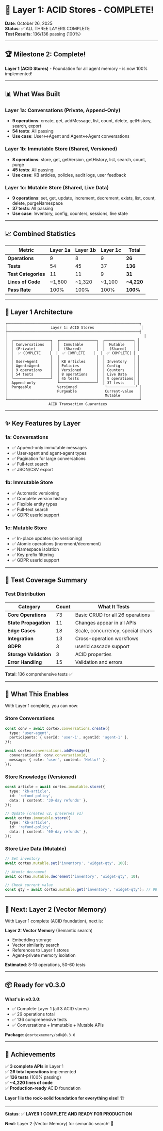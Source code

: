 # 🎊 Layer 1: ACID Stores - COMPLETE!

**Date**: October 26, 2025  
**Status**: ✅ ALL THREE LAYERS COMPLETE  
**Test Results**: 136/136 passing (100%)

---

## 🏆 Milestone 2: Complete!

**Layer 1 (ACID Stores)** - Foundation for all agent memory - is now 100% implemented!

---

## 📊 What Was Built

### Layer 1a: Conversations (Private, Append-Only)
- **9 operations**: create, get, addMessage, list, count, delete, getHistory, search, export
- **54 tests**: All passing
- **Use case**: User↔Agent and Agent↔Agent conversations

### Layer 1b: Immutable Store (Shared, Versioned)
- **8 operations**: store, get, getVersion, getHistory, list, search, count, purge
- **45 tests**: All passing
- **Use case**: KB articles, policies, audit logs, user feedback

### Layer 1c: Mutable Store (Shared, Live Data)
- **9 operations**: set, get, update, increment, decrement, exists, list, count, delete, purgeNamespace
- **37 tests**: All passing
- **Use case**: Inventory, config, counters, sessions, live state

---

## 📈 Combined Statistics

| Metric | Layer 1a | Layer 1b | Layer 1c | **Total** |
|--------|----------|----------|----------|-----------|
| **Operations** | 9 | 8 | 9 | **26** |
| **Tests** | 54 | 45 | 37 | **136** |
| **Test Categories** | 11 | 11 | 9 | **31** |
| **Lines of Code** | ~1,800 | ~1,320 | ~1,100 | **~4,220** |
| **Pass Rate** | 100% | 100% | 100% | **100%** |

---

## 🎯 Layer 1 Architecture

```
┌─────────────────────────────────────────────────────────────┐
│                    Layer 1: ACID Stores                      │
├─────────────────────────────────────────────────────────────┤
│                                                               │
│  ┌─────────────────┐  ┌─────────────────┐  ┌─────────────┐ │
│  │ Conversations   │  │  Immutable      │  │  Mutable    │ │
│  │ (Private)       │  │  (Shared)       │  │  (Shared)   │ │
│  │  ✅ COMPLETE    │  │  ✅ COMPLETE    │  │  ✅ COMPLETE│ │
│  │                 │  │                 │  │             │ │
│  │ User↔Agent      │  │ KB Articles     │  │ Inventory   │ │
│  │ Agent↔Agent     │  │ Policies        │  │ Config      │ │
│  │ 9 operations    │  │ Versioned       │  │ Counters    │ │
│  │ 54 tests        │  │ 8 operations    │  │ Live Data   │ │
│  └─────────────────┘  │ 45 tests        │  │ 9 operations│ │
│  Append-only          └─────────────────┘  │ 37 tests    │ │
│  Purgeable            Versioned             └─────────────┘ │
│                       Purgeable             Current-value   │
│                                             Mutable         │
└─────────────────────────────────────────────────────────────┘
                    ACID Transaction Guarantees
```

---

## ✨ Key Features by Layer

### 1a: Conversations
- ✅ Append-only immutable messages
- ✅ User-agent and agent-agent types
- ✅ Pagination for large conversations
- ✅ Full-text search
- ✅ JSON/CSV export

### 1b: Immutable Store
- ✅ Automatic versioning
- ✅ Complete version history
- ✅ Flexible entity types
- ✅ Full-text search
- ✅ GDPR userId support

### 1c: Mutable Store
- ✅ In-place updates (no versioning)
- ✅ Atomic operations (increment/decrement)
- ✅ Namespace isolation
- ✅ Key prefix filtering
- ✅ GDPR userId support

---

## 🧪 Test Coverage Summary

### Test Distribution

| Category | Count | What It Tests |
|----------|-------|---------------|
| **Core Operations** | 73 | Basic CRUD for all 26 operations |
| **State Propagation** | 11 | Changes appear in all APIs |
| **Edge Cases** | 18 | Scale, concurrency, special chars |
| **Integration** | 13 | Cross-operation workflows |
| **GDPR** | 3 | userId cascade support |
| **Storage Validation** | 3 | ACID properties |
| **Error Handling** | 15 | Validation and errors |

**Total**: 136 comprehensive tests ✅

---

## 🎯 What This Enables

With Layer 1 complete, you can now:

### Store Conversations
```typescript
const conv = await cortex.conversations.create({
  type: 'user-agent',
  participants: { userId: 'user-1', agentId: 'agent-1' },
});

await cortex.conversations.addMessage({
  conversationId: conv.conversationId,
  message: { role: 'user', content: 'Hello!' },
});
```

### Store Knowledge (Versioned)
```typescript
const article = await cortex.immutable.store({
  type: 'kb-article',
  id: 'refund-policy',
  data: { content: '30-day refunds' },
});

// Update (creates v2, preserves v1)
await cortex.immutable.store({
  type: 'kb-article',
  id: 'refund-policy',
  data: { content: '60-day refunds' },
});
```

### Store Live Data (Mutable)
```typescript
// Set inventory
await cortex.mutable.set('inventory', 'widget-qty', 100);

// Atomic decrement
await cortex.mutable.decrement('inventory', 'widget-qty', 10);

// Check current value
const qty = await cortex.mutable.get('inventory', 'widget-qty'); // 90
```

---

## 🚀 Next: Layer 2 (Vector Memory)

With Layer 1 complete (ACID foundation), next is:

**Layer 2: Vector Memory** (Semantic search)
- Embedding storage
- Vector similarity search
- References to Layer 1 stores
- Agent-private memory isolation

**Estimated**: 8-10 operations, 50-60 tests

---

## 📦 Ready for v0.3.0

**What's in v0.3.0**:
- ✅ Complete Layer 1 (all 3 ACID stores)
- ✅ 26 operations total
- ✅ 136 comprehensive tests
- ✅ Conversations + Immutable + Mutable APIs

**Package**: `@cortexmemory/sdk@0.3.0`

---

## 🎊 Achievements

✅ **3 complete APIs** in Layer 1  
✅ **26 total operations** implemented  
✅ **136 tests** (100% passing)  
✅ **~4,220 lines of code**  
✅ **Production-ready** ACID foundation  

**Layer 1 is the rock-solid foundation for everything else!** 🏗️

---

**Status**: ✅ **LAYER 1 COMPLETE AND READY FOR PRODUCTION**

**Next**: Layer 2 (Vector Memory) for semantic search! 🚀

